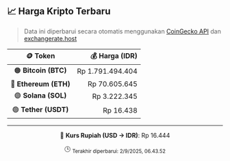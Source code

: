 

<!-- HARGA_KRIPTO -->
## 📈 Harga Kripto Terbaru

> Data ini diperbarui secara otomatis menggunakan [CoinGecko API](https://www.coingecko.com/) dan [exchangerate.host](https://exchangerate.host/)

<div align="center">

| 🪙 Token | 💰 Harga (IDR) |
|:------:|---------------:|
| 🟠 **Bitcoin (BTC)**   | Rp 1.791.494.404 |
| 🔵 **Ethereum (ETH)**  | Rp 70.605.645 |
| 🟣 **Solana (SOL)**    | Rp 3.222.345 |
| 🟢 **Tether (USDT)**   | Rp 16.438 |

---

💱 **Kurs Rupiah (USD → IDR)**: Rp 16.444

🕒 <sub>Terakhir diperbarui: 2/9/2025, 06.43.52</sub>

</div>
<!-- /HARGA_KRIPTO -->